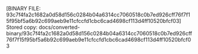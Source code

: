 [BINARY FILE: 93c7f4fa2c1682a0d58d156c0284b04a6314cc7060518c0b7ed926cff76f7f15f95bf5a6b92c699aeb9e11cfccfd1cbc6cad4698cf113d4ff10520bfcf03]
Stored copy: docs/converted-binary/93c7f4fa2c1682a0d58d156c0284b04a6314cc7060518c0b7ed926cff76f7f15f95bf5a6b92c699aeb9e11cfccfd1cbc6cad4698cf113d4ff10520bfcf03
